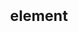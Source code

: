 ---
title: "<small> element"
description: "The `<small>` HTML element represents side-comments and small print, like copyright and legal text, independent of its styled presentation."
category: html
keywords:
last_test_date: "2021-11-13"
test_url: "/tests/html-small.html"
test_results_url: "https://testi.at/proj/QZ5ik13cllxUNqjfEBQf9JrI5E"
stats: {
	apple-mail: {
		macos: {
			"2021-11": "y"
		},
		ios: {
			"11": "y",
			"12": "y",
			"13": "y",
			"14": "y"
		}
	},
	gmail: {
		desktop-webmail: {
			"2021-11": "y"
		},
		ios: {
			"2021-11": "y"
		},
		android: {
			"2021-11": "y"
		},
		mobile-webmail: {
			"2020-02": "y"
		}
	},
	orange: {
		desktop-webmail: {
			"2021-11": "u"
		},
		ios: {
			"2021-11": "u"
		},
		android: {
			"2021-11": "u"
		}
	},
	outlook: {
		windows: {
			"2007": "y",
			"2010": "y",
			"2013": "y",
			"2016": "y",
			"2019": "y"
		},
		windows-mail: {
			"2021-11": "y"
		},
		macos: {
			"2021-11": "y"
		},
		outlook-com: {
			"2021-11": "y"
		},
		ios: {
			"2021-11": "y"
		},
		android: {
			"2021-11": "y"
		}
	},
	yahoo: {
		desktop-webmail: {
			"2021-11": "y"
		},
		ios: {
			"2021-11": "y"
		},
		android: {
			"2021-11": "y"
		}
	},
	aol: {
		desktop-webmail: {
			"2021-11": "y"
		},
		ios: {
			"2021-11": "y"
		},
		android: {
			"2021-11": "y"
		}
	},
	samsung-email: {
		android: {
			"2021-11": "y"
		}
	},
	sfr: {
		desktop-webmail: {
			"2021-11": "y"
		},
		ios: {
			"2021-11": "y"
		},
		android: {
			"2021-11": "y"
		}
	},
	thunderbird: {
		macos: {
			"2021-11": "y"
		}
	},
	protonmail: {
		desktop-webmail: {
			"2021-11":"u"
		},
		ios: {
			"2021-11":"u"
		},
		android: {
			"2021-11":"u"
		}
	},
	hey: {
		desktop-webmail: {
			"2021-11":"u"
		}
	},
	mail-ru: {
		desktop-webmail: {
			"2021-11":"y"
		}
	},
	fastmail: {
		desktop-webmail: {
			"2021-11": "u"
		}
	},
	laposte: {
		desktop-webmail: {
			"2021-11": "u"
		}
	},
	t-online-de: {
		desktop-webmail: {
			"2021-11": "y"
		}
	},
	free-fr: {
		desktop-webmail: {
			"2021-11": "y"
		}
	}
}
notes_by_num: {}
links: {
	"MDN: <small>: the side comment element":"https://developer.mozilla.org/en-US/docs/Web/HTML/Element/small"
}
---